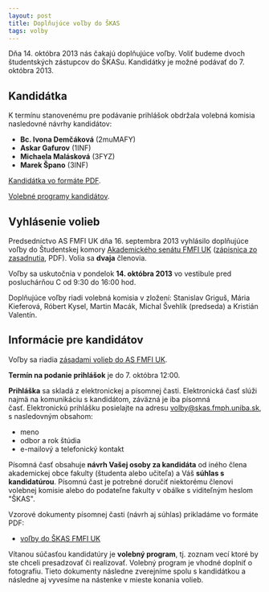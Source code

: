 ```yaml
---
layout: post
title: Doplňujúce voľby do ŠKAS
tags: volby
---
```


Dňa 14. októbra 2013 nás čakajú doplňujúce voľby. Voliť budeme dvoch študentských zástupcov do ŠKASu. Kandidátky je možné podávať do 7. októbra 2013.

## Kandidátka

K termínu stanovenému pre podávanie prihlášok obdržala volebná komisia nasledovné návrhy kandidátov:

* **Bc. Ivona Demčáková** (2muMAFY)
* **Askar Gafurov** (1INF)
* **Michaela Malásková** (3FYZ)
* **Marek Špano** (3INF)

[Kandidátka vo formáte PDF](http://www.fmph.uniba.sk/fileadmin/user_upload/editors/fakulta/organy/as/dokumenty/2013-14/kandidatka_SKAS_oktober2013.pdf).

[Volebné programy kandidátov](http://www.fmph.uniba.sk/fileadmin/user_upload/editors/fakulta/organy/as/dokumenty/2013-14/VolebneProgramy_SKAS2013.zip).

## Vyhlásenie volieb&nbsp;

Predsedníctvo AS&nbsp;FMFI UK dňa 16. septembra 2013 vyhlásilo doplňujúce voľby do Študentskej komory [Akademického senátu FMFI UK](http://www.fmph.uniba.sk/index.php?id=118) ([zápisnica zo zasadnutia](http://www.fmph.uniba.sk/fileadmin/user_upload/editors/fakulta/organy/as/predsednictvo/2013-14/zapisnica_PAS_16-09-2013.pdf), PDF). Volia sa **dvaja** členovia.


Voľby sa uskutočnia v pondelok **14. októbra 2013** vo vestibule pred posluchárňou C od 9:30 do 16:00 hod.

Doplňujúce voľby riadi volebná komisia&nbsp;v zložení: Stanislav Griguš, Mária Kieferová, Róbert Kysel, Martin Macák, Michal Švehlík (predseda) a Kristián Valentín.


## Informácie pre kandidátov

Voľby sa riadia [zásadami volieb do AS FMFI UK](http://www.fmph.uniba.sk/index.php?id=277).

**Termín na podanie prihlášok** je do 7. októbra 12:00.

**Prihláška** sa skladá z elektronickej a písomnej časti. Elektronická časť slúži najmä na komunikáciu s kandidátom, záväzná je iba písomná časť.&nbsp;Elektronickú prihlášku&nbsp;posielajte&nbsp;na adresu
[volby@skas.fmph.uniba.sk](mailto:volby@skas.fmph.uniba.sk), s nasledovným obsahom:

* meno
* odbor a rok štúdia
* e-mailový a telefonický kontakt

Písomná časť obsahuje&nbsp;**návrh Vašej osoby za kandidáta**&nbsp;od iného člena akademickej obce fakulty (študenta alebo učiteľa) a Váš **súhlas s kandidatúrou**.&nbsp;Písomnú čast je potrebné doručiť niektorému členovi volebnej komisie alebo do podateľne fakulty v obálke s viditeľným heslom "ŠKAS".

Vzorové dokumenty písomnej časti (návrh aj súhlas) prikladáme vo formáte PDF:

* [voľby do ŠKAS FMFI UK](https://docs.google.com/file/d/0B2uXBi4k2UbkUlJmcXE1ZEtlZUU/edit?usp=sharing)

Vítanou súčasťou kandidatúry je&nbsp;**volebný program**, tj. zoznam vecí ktoré by ste chceli presadzovať či realizovať. Volebný program je vhodné doplniť o fotografiu. Tieto dokumenty následne zverejníme spolu s kandidátkou a následne aj vyvesíme na nástenke v mieste konania volieb.

